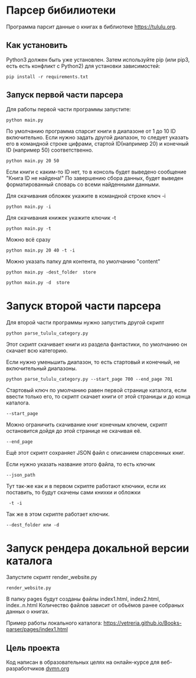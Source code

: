 # Парсер бибилиотеки


Программа парсит данные о книгах в библиотеке https://tululu.org. 


## Как установить

Python3 должен быть уже установлен. Затем используйте pip (или pip3, есть есть конфликт с Python2) для установки зависимостей:

```
pip install -r requirements.txt
```



## Запуск первой части парсера


Для работы первой части программы запустите:

```
python main.py
```

По умолчанию программа спарсит книги в диапазоне от 1 до 10 ID включительно.
Если нужно задать другой диапазон, то следует указать его в командной строке цифрами, стартой ID(например 20) и конечный ID (например 50) соответственно.

```
python main.py 20 50
```
Если книги с каким-то ID нет, то в консоль будет выведено сообщение "Книга ID не найдена!"
По завершению сбора данных, будет выведен форматированный словарь со всеми найденными данными.

Для скачивания обложек укажите в командной строке ключ -i

```
python main.py -i
```

Для скачивания книжек укажите ключик -t

```
python main.py -t
```

Можно всё сразу

```
python main.py 20 40 -t -i
```

Можно указать папку для контента, по умолчанию "content"

```
python main.py -dest_folder  store
```
```
python main.py -d  store
```

# Запуск второй части парсера

Для второй части программы нужно запустить другой скрипт

```
python parse_tululu_category.py
```
Этот скрипт скачивает книги из раздела фантастики, по умолчанию он скачает всю категорию.

Если нужно уменьшить диапазон, то есть стартовый и конечный, не включительный диапазоны.

```
python parse_tululu_category.py --start_page 700 --end_page 701
```

Стартовый ключ по умолчанию равен первой странице каталога, если ввести только его, то скрипт скачает книги от этой страницы и до конца каталога. 
```
--start_page
```
Можно ограничить скачивание книг конечным ключем, скрипт остановится дойдя до этой странице не скачивая её.
```
--end_page
```
Ещё этот скрипт сохраняет JSON файл с описанием спарсенных книг.

Если нужно указать название этого файла, то есть ключик
```
--json_path
```

Тут так-же как и в первом скрипте работают ключики, если их поставить, то будут скачены сами книхки и обложки

```
 -t -i
```

Так же в этом скрипте работает ключик.
```
--dest_folder или -d
```
# Запуск рендера докальной версии каталога

Запустите скрипт render_website.py

```
render_website.py
```

В папку pages будут созданы файлы index1.html, index2.html, index..n.html
Количество файлов зависит от объёмов ранее собраных данных о книгах.

Пример работы локального каталога:
https://vetreria.github.io/Books-parser/pages/index1.html 




## Цель проекта

Код написан в образовательных целях на онлайн-курсе для веб-разработчиков [dvmn.org](dvmn.org)